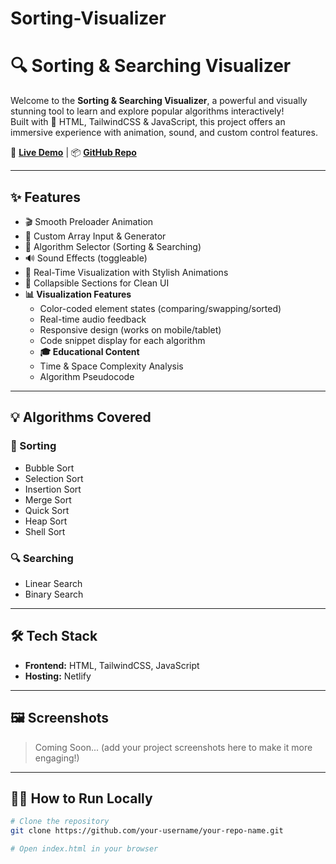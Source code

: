 # Sorting-Visualizer

# 🔍 Sorting & Searching Visualizer

Welcome to the **Sorting & Searching Visualizer**, a powerful and visually stunning tool to learn and explore popular algorithms interactively!  
Built with 💖 HTML, TailwindCSS & JavaScript, this project offers an immersive experience with animation, sound, and custom control features.

🚀 **[Live Demo](https://your-netlify-link.netlify.app/)** | 📦 **[GitHub Repo](https://github.com/your-username/your-repo-name)**

---

## ✨ Features

- 🎬 Smooth Preloader Animation
- 🧮 Custom Array Input & Generator
- 🧠 Algorithm Selector (Sorting & Searching)
- 🔊 Sound Effects (toggleable)
- 🔄 Real-Time Visualization with Stylish Animations
- 🧾 Collapsible Sections for Clean UI
- **📊 Visualization Features**
  - Color-coded element states (comparing/swapping/sorted)
  - Real-time audio feedback
  - Responsive design (works on mobile/tablet)
  - Code snippet display for each algorithm
  - **🎓 Educational Content**
  - Time & Space Complexity Analysis
  - Algorithm Pseudocode

---

## 💡 Algorithms Covered

### 🔢 Sorting
- Bubble Sort
- Selection Sort
- Insertion Sort
- Merge Sort
- Quick Sort
- Heap Sort
- Shell Sort

### 🔍 Searching
- Linear Search
- Binary Search

---

## 🛠️ Tech Stack

- **Frontend:** HTML, TailwindCSS, JavaScript
- **Hosting:** Netlify

---

## 🖼️ Screenshots

> Coming Soon... (add your project screenshots here to make it more engaging!)

---

## 🧑‍💻 How to Run Locally

```bash
# Clone the repository
git clone https://github.com/your-username/your-repo-name.git

# Open index.html in your browser
